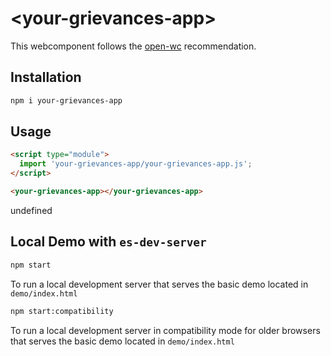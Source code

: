 # \<your-grievances-app>

This webcomponent follows the [open-wc](https://github.com/open-wc/open-wc) recommendation.

## Installation
```bash
npm i your-grievances-app
```

## Usage
```html
<script type="module">
  import 'your-grievances-app/your-grievances-app.js';
</script>

<your-grievances-app></your-grievances-app>
```

undefined

## Local Demo with `es-dev-server`
```bash
npm start
```
To run a local development server that serves the basic demo located in `demo/index.html`

```bash
npm start:compatibility
```
To run a local development server in compatibility mode for older browsers that serves the basic demo located in `demo/index.html`
